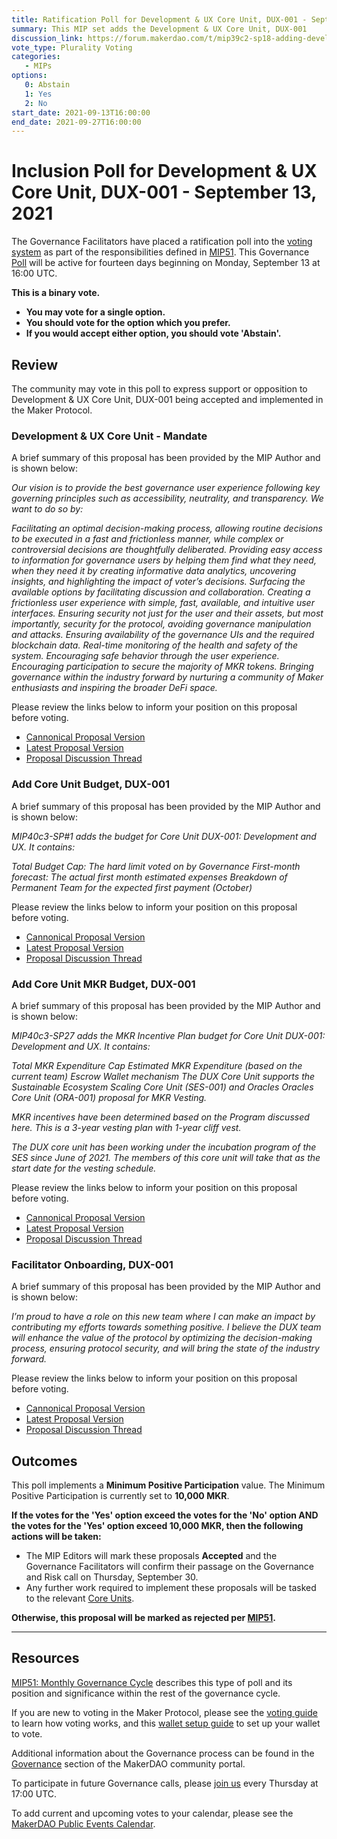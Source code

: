 ```yaml
---
title: Ratification Poll for Development & UX Core Unit, DUX-001 - September 13, 2021
summary: This MIP set adds the Development & UX Core Unit, DUX-001
discussion_link: https://forum.makerdao.com/t/mip39c2-sp18-adding-development-ux-core-unit-dux-001/9770
vote_type: Plurality Voting
categories:
   - MIPs
options:
   0: Abstain
   1: Yes
   2: No
start_date: 2021-09-13T16:00:00
end_date: 2021-09-27T16:00:00
---
```

# Inclusion Poll for Development & UX Core Unit, DUX-001 - September 13, 2021

The Governance Facilitators have placed a ratification poll into the [voting system](https://vote.makerdao.com/polling) as part of the responsibilities defined in [MIP51](https://mips.makerdao.com/mips/details/MIP51). This Governance [Poll](https://community-development.makerdao.com/en/learn/governance/on-chain-gov) will be active for fourteen days beginning on Monday, September 13 at 16:00 UTC.

**This is a binary vote.** 
- **You may vote for a single option.** 
- **You should vote for the option which you prefer.**
- **If you would accept either option, you should vote 'Abstain'.**

## Review

The community may vote in this poll to express support or opposition to Development & UX Core Unit, DUX-001 being accepted and implemented in the Maker Protocol.

### Development & UX Core Unit - Mandate

A brief summary of this proposal has been provided by the MIP Author and is shown below:

*Our vision is to provide the best governance user experience following key governing principles such as accessibility, neutrality, and transparency. We want to do so by:*

*Facilitating an optimal decision-making process, allowing routine decisions to be executed in a fast and frictionless manner, while complex or controversial decisions are thoughtfully deliberated.*
*Providing easy access to information for governance users by helping them find what they need, when they need it by creating informative data analytics, uncovering insights, and highlighting the impact of voter’s decisions.*
*Surfacing the available options by facilitating discussion and collaboration.*
*Creating a frictionless user experience with simple, fast, available, and intuitive user interfaces.*
*Ensuring security not just for the user and their assets, but most importantly, security for the protocol, avoiding governance manipulation and attacks.*
*Ensuring availability of the governance UIs and the required blockchain data.*
*Real-time monitoring of the health and safety of the system.*
*Encouraging safe behavior through the user experience.*
*Encouraging participation to secure the majority of MKR tokens.*
*Bringing governance within the industry forward by nurturing a community of Maker enthusiasts and inspiring the broader DeFi space.*

Please review the links below to inform your position on this proposal before voting.
* [Cannonical Proposal Version](https://github.com/makerdao/mips/blob/597512747641658bc38c72bc17d1c84e43153c2b/MIP39/MIP39c2-Subproposals/MIP39c2-SP18.md)
* [Latest Proposal Version](https://mips.makerdao.com/mips/details/MIP39c2SP18)
* [Proposal Discussion Thread](https://forum.makerdao.com/t/mip39c2-sp18-adding-development-ux-core-unit-dux-001/9770)

### Add Core Unit Budget, DUX-001

A brief summary of this proposal has been provided by the MIP Author and is shown below:

*MIP40c3-SP#1 adds the budget for Core Unit DUX-001: Development and UX. It contains:*

*Total Budget Cap: The hard limit voted on by Governance*
*First-month forecast: The actual first month estimated expenses*
*Breakdown of Permanent Team for the expected first payment (October)*

Please review the links below to inform your position on this proposal before voting.
* [Cannonical Proposal Version](https://github.com/makerdao/mips/blob/597512747641658bc38c72bc17d1c84e43153c2b/MIP40/MIP40c3-Subproposals/MIP40c3-SP26.md)
* [Latest Proposal Version](https://mips.makerdao.com/mips/details/MIP40c3SP26)
* [Proposal Discussion Thread](https://forum.makerdao.com/t/mip40c3-sp26-development-ux-core-unit-budget-dux-001/9774)

### Add Core Unit MKR Budget, DUX-001

A brief summary of this proposal has been provided by the MIP Author and is shown below:

*MIP40c3-SP27 adds the MKR Incentive Plan budget for Core Unit DUX-001: Development and UX. It contains:*

*Total MKR Expenditure Cap*
*Estimated MKR Expenditure (based on the current team)*
*Escrow Wallet mechanism*
*The DUX Core Unit supports the Sustainable Ecosystem Scaling Core Unit (SES-001) and Oracles Oracles Core Unit (ORA-001) proposal for MKR Vesting.*

*MKR incentives have been determined based on the Program discussed here. This is a 3-year vesting plan with 1-year cliff vest.*

*The DUX core unit has been working under the incubation program of the SES since June of 2021. The members of this core unit will take that as the start date for the vesting schedule.*

Please review the links below to inform your position on this proposal before voting.
* [Cannonical Proposal Version](https://github.com/makerdao/mips/blob/597512747641658bc38c72bc17d1c84e43153c2b/MIP40/MIP40c3-Subproposals/MIP40c3-SP27.md)
* [Latest Proposal Version](https://mips.makerdao.com/mips/details/MIP40c3SP27)
* [Proposal Discussion Thread](https://forum.makerdao.com/t/mip40c3-sp27-development-ux-core-unit-mkr-budget-dux-001/9777)

### Facilitator Onboarding, DUX-001

A brief summary of this proposal has been provided by the MIP Author and is shown below:

*I’m proud to have a role on this new team where I can make an impact by contributing my efforts towards something positive. I believe the DUX team will enhance the value of the protocol by optimizing the decision-making process, ensuring protocol security, and will bring the state of the industry forward.*

Please review the links below to inform your position on this proposal before voting.
* [Cannonical Proposal Version](https://github.com/makerdao/mips/blob/597512747641658bc38c72bc17d1c84e43153c2b/MIP41/MIP41c4-Subproposals/MIP41c4-SP19.md)
* [Latest Proposal Version](https://mips.makerdao.com/mips/details/MIP41c4SP19)
* [Proposal Discussion Thread](https://forum.makerdao.com/t/mip41c4-sp19-facilitator-onboarding-development-and-ux-core-unit-dux-001/9779)

## Outcomes

This poll implements a **Minimum Positive Participation** value. The Minimum Positive Participation is currently set to **10,000 MKR**.

**If the votes for the 'Yes' option exceed the votes for the 'No' option AND the votes for the 'Yes' option exceed 10,000 MKR, then the following actions will be taken:**
* The MIP Editors will mark these proposals **Accepted** and the Governance Facilitators will confirm their passage on the Governance and Risk call on Thursday, September 30.
* Any further work required to implement these proposals will be tasked to the relevant [Core Units](https://mips.makerdao.com/mips/details/MIP38#mip38c2-core-unit-state).

**Otherwise, this proposal will be marked as rejected per [MIP51](https://mips.makerdao.com/mips/details/MIP51#mip51c2-ratification-poll).**

---

## Resources

[MIP51: Monthly Governance Cycle](https://mips.makerdao.com/mips/details/MIP51) describes this type of poll and its position and significance within the rest of the governance cycle.

If you are new to voting in the Maker Protocol, please see the [voting guide](https://community-development.makerdao.com/en/learn/governance/how-voting-works/) to learn how voting works, and this [wallet setup guide](https://community-development.makerdao.com/en/learn/governance/voting-setup/) to set up your wallet to vote.

Additional information about the Governance process can be found in the [Governance](https://community-development.makerdao.com/en/learn/governance) section of the MakerDAO community portal.

To participate in future Governance calls, please [join us](https://github.com/makerdao/community/tree/master/governance/governance-and-risk-meetings) every Thursday at 17:00 UTC.

To add current and upcoming votes to your calendar, please see the [MakerDAO Public Events Calendar](https://calendar.google.com/calendar/embed?src=makerdao.com_3efhm2ghipksegl009ktniomdk%40group.calendar.google.com&ctz=UTC&mode=week&showCalendars=0&showPrint=0).
